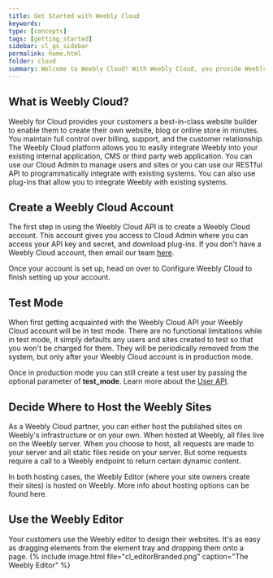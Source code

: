 ```yaml
---
title: Get Started with Weebly Cloud
keywords:
type: [concepts]
tags: [getting_started]
sidebar: cl_gs_sidebar
permalink: home.html
folder: cloud
summary: Welcome to Weebly Cloud! With Weebly Cloud, you provide Weebly’s best-in-class website builder to enable your customers to create their own website, blog or online store in minutes, while you maintain full control over billing, support, and the customer relationship.
---
```


## What is Weebly Cloud?

Weebly for Cloud provides your customers a best-in-class website builder to enable them to create their own website, blog or online store in minutes. You maintain full control over billing, support, and the customer relationship. The Weebly Cloud platform allows you to easily integrate Weebly into your existing internal application, CMS or third party web application. You can use our <a data-container="body" data-toggle="popover" data-content="{{site.data.glossary.Cloud_Admin}}">Cloud Admin</a> to manage users and sites or you can use our RESTful API to programmatically integrate with existing systems. You can also use plug-ins that allow you to integrate Weebly with existing systems.

## Create a Weebly Cloud Account

The first step in using the Weebly Cloud API is to create a Weebly Cloud account. This account gives you access to Cloud Admin where you can access your API key and secret, and download plug-ins. If you don't have a Weebly Cloud account, then email our team [here](mailto:bd@weebly.com).

Once your account is set up, head on over to Configure Weebly Cloud to finish setting up your account.

## Test Mode

When first getting acquainted with the Weebly Cloud API your Weebly Cloud account will be in <a data-container="body" data-toggle="popover" data-content="{{site.data.glossary.test_mode}}">test mode</a>. There are no functional limitations while in test mode, it simply defaults any users and sites created to test so that you won't be charged for them. They will be periodically removed from the system, but only after your Weebly Cloud account is in production mode.

Once in production mode you can still create a test user by passing the optional parameter of **test_mode**. Learn more about the [User API](cl_api_user).

## Decide Where to Host the Weebly Sites

As a Weebly Cloud partner, you can either host the published sites on Weebly's infrastructure or on your own. When hosted at Weebly, all files live on the Weebly server. When you choose to host, all requests are made to your server and all static files reside on your server. But some requests require a call to a Weebly endpoint to return certain dynamic content.

In both hosting cases, the Weebly Editor (where your site owners create their sites) is hosted on Weebly. More info about hosting options can be found here.

## Use the Weebly Editor

Your customers use the <a data-container="body" data-toggle="popover" data-content="{{site.data.glossary.page_editor}}">Weebly editor</a> to design their websites. It's as easy as dragging <a data-container="body" data-toggle="popover" data-content="{{site.data.glossary.element}}">elements</a> from the <a data-container="body" data-toggle="popover" data-content="{{site.data.glossary.element_tray}}">element tray</a> and dropping them onto a page.
{% include image.html file="cl_editorBranded.png" caption="The Weebly Editor" %}
